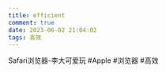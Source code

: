 ```yaml
---
title: efficient
comment: true
date: 2023-06-02 21:04:02
tags: 高效
---
```

Safari浏览器-李大可爱玩
#Apple #浏览器 #高效